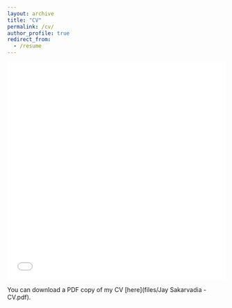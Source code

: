 ```yaml
---
layout: archive
title: "CV"
permalink: /cv/
author_profile: true
redirect_from:
  - /resume
---
```


<iframe src="files/Jay Sakarvadia - CV.pdf" width="100%" height="500" frameborder="no" border="0" marginwidth="0" marginheight="0"></iframe>

You can download a PDF copy of my CV [here](files/Jay Sakarvadia - CV.pdf).